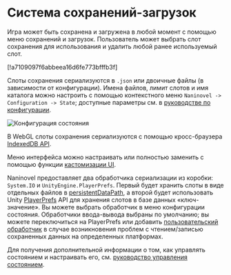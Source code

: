 # Система сохранений-загрузок

Игра может быть сохранена и загружена в любой момент с помощью меню сохранений и загрузок. Пользователь может выбрать слот сохранения для использования и удалить любой ранее используемый слот.

[!a7109097f6abbeea16d6fe773bfffb3f]

Слоты сохранения сериализуются в `.json` или двоичные файлы (в зависимости от конфигурации). Имена файлов, лимит слотов и имя каталога можно настроить с помощью контекстного меню `Naninovel -> Configuration -> State`; доступные параметры см. в [руководстве по конфигурации](/ru/guide/configuration.md#состояние).

![Конфигурация состояния](https://i.gyazo.com/f9a2462d19eb228224f1dcd5302d6b1c.png)

В WebGL слоты сохранения сериализуются с помощью кросс-браузера [IndexedDB API](https://en.wikipedia.org/wiki/Indexed_Database_API).

Меню интерфейса можно настраивать или полностью заменить с помощью функции [кастомизации UI](/ru/guide/user-interface.md#кастомизация-UI).

Naninovel предоставляет два обработчика сериализации из коробки: `System.IO` и `UnityEngine.PlayerPrefs`. Первый будет хранить слоты в виде отдельных файлов в [persistentDataPath](https://docs.unity3d.com/ScriptReference/Application-persistentDataPath.html), а второй будет использовать Unity [PlayerPrefs](https://docs.unity3d.com/ScriptReference/PlayerPrefs.html) API для хранения слотов в базе данных «ключ-значение». Вы можете выбрать обработчик в меню конфигурации состояния. Обработчики ввода-вывода выбраны по умолчанию; вы можете переключиться на PlayerPrefs или добавить [пользовательский обработчик](/ru/guide/state-management.md#custom-serialization-handlers) в случае возникновения проблем с чтением/записью сохраненных данных на определенных платформах.

Для получения дополнительной информации о том, как управлять состоянием и настраивать его, см. [руководство управления состоянием](/ru/guide/state-management.md).